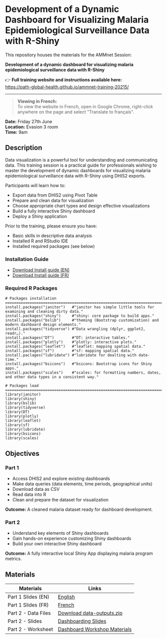# Development of a Dynamic Dashboard for Visualizing Malaria Epidemiological Surveillance Data with R-Shiny

This repository houses the materials for the AMMnet Session:

**Development of a dynamic dashboard for visualizing malaria epidemiological surveillance data with R-Shiny**

👉 **Full training website and instructions available here:**  
https://path-global-health.github.io/ammnet-training-20215/

---

> **Viewing in French:**  
> To view the website in French, open in Google Chrome, right-click anywhere on the page and select "Translate to français".

**Date:** Friday 27th June  
**Location:** Evasion 3 room  
**Time:** 9am

## Description

Data visualization is a powerful tool for understanding and communicating data. This training session is a practical guide for professionals wishing to master the development of dynamic dashboards for visualizing malaria epidemiological surveillance data with R-Shiny using DHIS2 exports. 

Participants will learn how to:

- Export data from DHIS2 using Pivot Table
- Prepare and clean data for visualization
- Choose appropriate chart types and design effective visualizations
- Build a fully interactive Shiny dashboard
- Deploy a Shiny application

Prior to the training, please ensure you have:

- Basic skills in descriptive data analysis
- Installed R and RStudio IDE
- Installed required packages (see below)

### Installation Guide

- [Download Install guide (EN)](lesson-materials/installation-guide.pdf)
- [Download Install guide (FR)](lesson-materials/installation-guide-FR.pdf)

### Required R Packages
```{r eval = FALSE}
# Packages installation ==========================================================================
install.packages("janitor")   #"janitor has simple little tools for examining and cleaning dirty data."
install.packages("shiny")     #"shiny: core package to build apps."
install.packages("bslib")     #"theming (Bootstrap customization) and modern dashboard design elements."
install.packages("tidyverse") #"Data wrangling (dplyr, ggplot2, readr…)."
install.packages("DT")        #"DT: interactive tables."
install.packages("plotly")    #"plotly: interactive plots."
install.packages("leaflet")   #"leaflet: mapping spatial data."
install.packages("sf")        #"sf: mapping spatial data."
install.paclages("lubridate") #"lubridate for dealting with date-time."
install.packages("bsicons")   #"bsicons: Bootstrap icons for Shiny apps."
install.packages("scales")    #"scales: for formatting numbers, dates, and other data types in a consistent way."

# Packages load ===================================================================================
library(janitor)
library(shiny)
library(bslib)
library(tidyverse)
library(DT)
library(plotly)
library(leaflet)
library(sf)
library(lubridate)
library(bsicons)
library(scales)

```

## Objectives

### Part 1

- Access DHIS2 and explore existing dashboards
- Make data queries (data elements, time periods, geographical units)
- Download data as CSV
- Read data into R
- Clean and prepare the dataset for visualization

**Outcome:** A cleaned malaria dataset ready for dashboard development.

### Part 2

- Understand key elements of Shiny dashboards
- Gain hands-on experience customizing Shiny dashboards
- Build your own interactive Shiny dashboard

**Outcome:** A fully interactive local Shiny App displaying malaria program metrics.

## Materials

| Materials             | Links |
|-----------------------|-------|
| Part 1 Slides (EN)     | [English](https://path-global-health.github.io/ammnet-training-20215/english-slides.html) | 
| Part 1 Slides (FR)     | [French](https://path-global-health.github.io/ammnet-training-20215/french-slides.html) |
| Part 2 - Data Files    | [Download data-outputs.zip](data-outputs.zip) |
| Part 2 - Slides        | [Dashboarding Slides](https://path-global-health.github.io/ammnet-training-20215/dashboarding-slides.html#/title-slide) | 
| Part 2 - Worksheet     | [Dashboard Workshop Materials](https://path-global-health.github.io/ammnet-training-20215/dashboard-workshop-materials.html) | 
